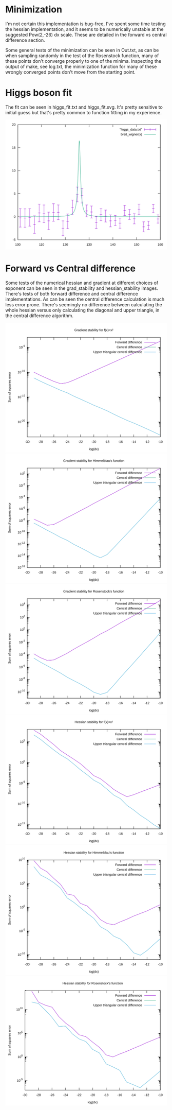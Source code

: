 # Minimization
I'm not certain this implementation is bug-free, I've spent some time testing
the hessian implementation, and it seems to be numerically
unstable at the suggested Pow(2,-26) dx scale. These are detailed in the forward
vs central difference section.

Some general tests of the minimization can be seen in Out.txt, as can be when
sampling randomly in the test of the Rosenstock function, many of these points
don't converge properly to one of the minima. Inspecting the output of make, see
log.txt, the minimization function for many of these wrongly converged points
don't move from the starting point.


# Higgs boson fit
The fit can be seen in higgs_fit.txt and higgs_fit.svg. It's pretty sensitive to
initial guess but that's pretty common to function fitting in my experience.

![Fit of Breit-Wigner function to Higgs Boson measurements](higgs_fit.svg)


# Forward vs Central difference
Some tests of the numerical hessian and gradient at different choices of
exponent can be seen in the grad_stability and hessian_stability images.
There's tests of both forward difference and central difference implementations.
As can be seen the central difference calculation is much less error prone.
There's seemingly no difference between calculating the whole hessian versus
only calculating the diagonal and upper triangle, in the central difference
algorithm.

![Gradient Stability of parabolic function f(x) = x²](grad_stability_para.svg)
![Gradient Stability of Himmelblau's function](grad_stability_hb.svg)
![Gradient Stability of Rosenstock's function](grad_stability_rs.svg)
![Hessian Stability of parabolic function f(x) = x²](hessian_stability_para.svg)
![Hessian Stability of Himmelblau's function](hessian_stability_hb.svg)
![Hessian Stability of Rosenstock's function](hessian_stability_rs.svg)

